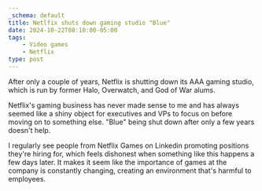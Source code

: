 ```yaml
---
_schema: default
title: Netlfix shuts down gaming studio "Blue"
date: 2024-10-22T08:10:00-05:00
tags:
    - Video games
    - Netflix
type: post
---
```

After only a couple of years, Netflix is shutting down its AAA gaming studio, which is run by former Halo, Overwatch, and God of War alums.

Netflix's gaming business has never made sense to me and has always seemed like a shiny object for executives and VPs to focus on before moving on to something else. "Blue" being shut down after only a few years doesn't help.

I regularly see people from Netflix Games on Linkedin promoting positions they're hiring for, which feels dishonest when something like this happens a few days later. It makes it seem like the importance of games at the company is constantly changing, creating an environment that's harmful to employees.